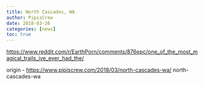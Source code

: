 ```yaml
---
title: North Cascades, WA
author: PipisCrew
date: 2018-03-26
categories: [news]
toc: true
---
```


https://www.reddit.com/r/EarthPorn/comments/876epc/one_of_the_most_magical_trails_ive_ever_had_the/

origin - https://www.pipiscrew.com/2018/03/north-cascades-wa/ north-cascades-wa